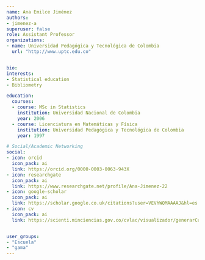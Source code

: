 ```yaml
---
name: Ana Emilce Jiménez
authors:
- jimenez-a
superuser: false
role: Assistant Professor
organizations:
- name: Universidad Pedagógica y Tecnológica de Colombia
  url: "http://www.uptc.edu.co"


bio: 
interests:
- Statistical education
- Bibliometry

education:
  courses:
  - course: MSc in Statistics
    institution: Universidad Nacional de Colombia
    year: 2006
  - course: Licenciatura en Matemáticas y Física
    institution: Universidad Pedagógica y Tecnológica de Colombia
    year: 1997

# Social/Academic Networking
social:
- icon: orcid
  icon_pack: ai
  link: https://orcid.org/0000-0003-0063-943X
- icon: researchgate
  icon_pack: ai
  link: https://www.researchgate.net/profile/Ana-Jimenez-22
- icon: google-scholar
  icon_pack: ai
  link: https://scholar.google.co.uk/citations?user=VEVhWQMAAAAJ&hl=es
- icon: cv
  icon_pack: ai
  link: https://scienti.minciencias.gov.co/cvlac/visualizador/generarCurriculoCv.do?cod_rh=0000548618


user_groups:
- "Escuela"
- "gama"
---
```


